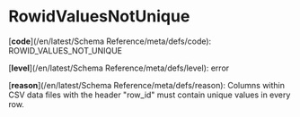 # RowidValuesNotUnique

[**code**](/en/latest/Schema Reference/meta/defs/code): ROWID_VALUES_NOT_UNIQUE

[**level**](/en/latest/Schema Reference/meta/defs/level): error

[**reason**](/en/latest/Schema Reference/meta/defs/reason): Columns within CSV data files with the header "row_id" must contain unique values in every row.